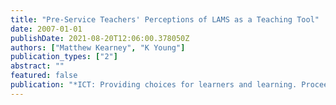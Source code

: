 ```yaml
---
title: "Pre-Service Teachers' Perceptions of LAMS as a Teaching Tool"
date: 2007-01-01
publishDate: 2021-08-20T12:06:00.378050Z
authors: ["Matthew Kearney", "K Young"]
publication_types: ["2"]
abstract: ""
featured: false
publication: "*ICT: Providing choices for learners and learning. Proceedings ascilite Singapore*"
---
```


